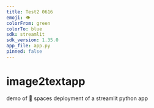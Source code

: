 ```yaml
---
title: Test2 0616
emoji: 👁
colorFrom: green
colorTo: blue
sdk: streamlit
sdk_version: 1.35.0
app_file: app.py
pinned: false
---
```


# image2textapp
demo of 🤗 spaces deployment of a streamlit python app
